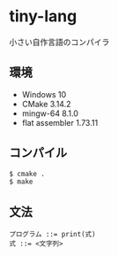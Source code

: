 # tiny-lang

小さい自作言語のコンパイラ

## 環境

- Windows 10
- CMake 3.14.2
- mingw-64 8.1.0
- flat assembler 1.73.11

## コンパイル

```sh
$ cmake .
$ make
```

## 文法
```
プログラム ::= print(式)
式 ::= <文字列>
```
